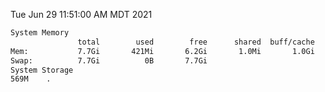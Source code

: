 Tue Jun 29 11:51:00 AM MDT 2021
```bash
System Memory
               total        used        free      shared  buff/cache   available
Mem:           7.7Gi       421Mi       6.2Gi       1.0Mi       1.0Gi       7.0Gi
Swap:          7.7Gi          0B       7.7Gi
System Storage
569M	.
```
```bash
